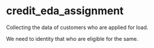 # credit_eda_assignment
Collecting the data of customers who are applied for load.

We need to identity that who are eligible for the same.
